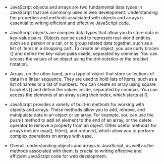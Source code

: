- JavaScript objects and arrays are two fundamental data types in JavaScript that are commonly used in web development. Understanding the properties and methods associated with objects and arrays is essential to writing efficient and effective JavaScript code.

- JavaScript objects are complex data types that allow you to store data in key-value pairs. Objects can be used to represent real-world entities, such as a person or a car, or to group related data together, such as a list of items in a shopping cart. To create an object, you use curly braces {} and define the key-value pairs inside, separated by commas. You can access the values of an object using the dot notation or the bracket notation.

- Arrays, on the other hand, are a type of object that store collections of data in a linear sequence. They are used to hold lists of items, such as a list of names or a list of numbers. You can create an array using square brackets [] and define the values inside, separated by commas. You can access the elements of an array using their index, which starts at 0.

- JavaScript provides a variety of built-in methods for working with objects and arrays. These methods allow you to add, remove, and manipulate data in an object or an array. For example, you can use the push() method to add an element to the end of an array, or the delete operator to remove a property from an object. Other useful methods for arrays include map(), filter(), and reduce(), which allow you to perform complex operations on arrays with ease.

- Overall, understanding objects and arrays in JavaScript, as well as the methods associated with them, is crucial to writing effective and efficient JavaScript code for web development.